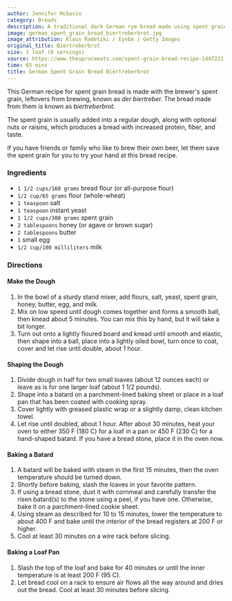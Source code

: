 ```yaml
---
author: Jennifer McGavin
category: Breads
description: A traditional dark German rye bread made using spent grain left over from brewing beer, known as treber in German. The spent grains add protein, fiber and wonderful malty flavor. The bread has a dense, moist texture and is known as biertreberbrot.
image: german_spent_grain_bread_biertreberbrot.jpg
image_attribution: Klaus Radetzki / EyeEm / Getty Images
original_title: Biertreberbrot
size: 1 loaf (6 servings)
source: https://www.thespruceeats.com/spent-grain-bread-recipe-1447221
time: 65 mins
title: German Spent Grain Bread Biertreberbrot
---
```

This German recipe for spent grain bread is made with the brewer's spent grain, leftovers from brewing, known as _der biertreber._ The bread made from them is known as _biertreberbrot._

The spent grain is usually added into a regular dough, along with optional nuts or raisins, which produces a bread with increased protein, fiber, and taste. 

If you have friends or family who like to brew their own beer, let them save the spent grain for you to try your hand at this bread recipe.

### Ingredients

* `1 1/2 cups/160 grams` bread flour (or all-purpose flour)
* `1/2 cup/65 grams` flour (whole-wheat)
* `1 teaspoon` salt
* `1 teaspoon` instant yeast
* `1 1/2 cups/300 grams` spent grain
* `2 tablespoons` honey (or agave or brown sugar)
* `2 tablespoons` butter
* `1` small egg
* `1/2 cup/100 milliliters` milk

### Directions

#### Make the Dough 

1. In the bowl of a sturdy stand mixer, add flours, salt, yeast, spent grain, honey, butter, egg, and milk.
2. Mix on low speed until dough comes together and forms a smooth ball, then knead about 5 minutes. You can mix this by hand, but it will take a bit longer.
3. Turn out onto a lightly floured board and knead until smooth and elastic, then shape into a ball, place into a lightly oiled bowl, turn once to coat, cover and let rise until double, about 1 hour.

#### Shaping the Dough 

1. Divide dough in half for two small loaves (about 12 ounces each) or leave as is for one larger loaf (about 1 1/2 pounds).
2. Shape into a batard on a parchment-lined baking sheet or place in a loaf pan that has been coated with cooking spray.
3. Cover lightly with greased plastic wrap or a slightly damp, clean kitchen towel.
4. Let rise until doubled, about 1 hour. After about 30 minutes, heat your oven to either 350 F (180 C) for a loaf in a pan or 450 F (230 C) for a hand-shaped batard. If you have a bread stone, place it in the oven now.

#### Baking a Batard 

1. A batard will be baked with steam in the first 15 minutes, then the oven temperature should be turned down.
2. Shortly before baking, slash the loaves in your favorite pattern. 
3. If using a bread stone, dust it with cornmeal and carefully transfer the risen batard(s) to the stone using a peel, if you have one. Otherwise, bake it on a parchment-lined cookie sheet. 
4. Using steam as described for 10 to 15 minutes, lower the temperature to about 400 F and bake until the interior of the bread registers at 200 F or higher.
5. Cool at least 30 minutes on a wire rack before slicing.

#### Baking a Loaf Pan 

1. Slash the top of the loaf and bake for 40 minutes or until the inner temperature is at least 200 F (95 C).
2. Let bread cool on a rack to ensure air flows all the way around and dries out the bread. Cool at least 30 minutes before slicing.